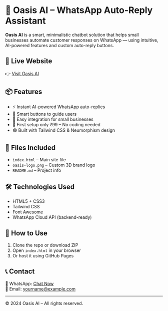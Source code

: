 # 🌿 Oasis AI – WhatsApp Auto-Reply Assistant

**Oasis AI** is a smart, minimalistic chatbot solution that helps small businesses automate customer responses on WhatsApp — using intuitive, AI-powered features and custom auto-reply buttons.

## 🔗 Live Website
👉 [Visit Oasis AI](https://yourusername.github.io/oasis-ai-site)

## 📦 Features
- ⚡ Instant AI-powered WhatsApp auto-replies
- 🧠 Smart buttons to guide users
- 💬 Easy integration for small businesses
- 💸 First setup only ₹99 – No coding needed
- 🟢 Built with Tailwind CSS & Neumorphism design

## 📁 Files Included
- `index.html` – Main site file
- `oasis-logo.png` – Custom 3D brand logo
- `README.md` – Project info

## 🛠️ Technologies Used
- HTML5 + CSS3
- Tailwind CSS
- Font Awesome
- WhatsApp Cloud API (backend-ready)

## 🚀 How to Use
1. Clone the repo or download ZIP
2. Open `index.html` in your browser
3. Or host it using GitHub Pages

## 📞 Contact
📱 WhatsApp: [Chat Now](https://wa.me/916291378773)  
📧 Email: yourname@example.com

---

© 2024 Oasis AI – All rights reserved.
